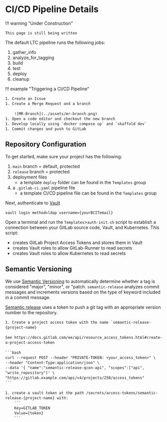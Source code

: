 # CI/CD Pipeline Details

!!! warning "Under Construction"

    This page is still being written

The default LTC pipeline runs the following jobs:

1. gather_info
1. analyze_for_tagging
1. build
1. test
1. deploy
1. cleanup

!!! example "Triggering a CI/CD Pipeline"

    1. Create an Issue
    1. Create a Merge Request and a branch

        ![MR-Branch](../assets/mr-branch.png)
    1. Open a code editor and checkout the new branch
    1. Develop locally using `docker compose up` and `skaffold dev`
    1. Commit changes and push to GitLab

## Repository Configuration

To get started, make sure your project has the following:

1. `main` branch = default, protected
1. `release` branch = protected
1. deployment files
    - a template `deploy` folder can be found in the `Templates` group
1. a `.gitlab-ci.yaml` pipeline file
    - a template CI/CD pipeline file can be found in the `Templates` group

Next, authenticate to [Vault](https://vault.ltc.bcit.ca:8200)

    vault login method=ldap username={yourBCITemail}

Open a terminal and run the `Templates`>`auth-init.sh` script to establish a connection between your GitLab source code, Vault, and Kubernetes. This script:

- creates GitLab Project Access Tokens and stores them in Vault
- creates Vault roles to allow GitLab-Runner to read secrets
- creates Vault roles to allow Kubernetes to read secrets

## Semantic Versioning

We use [Semantic Versioning](https://semver.org/) to automatically determine whether a tag is considered "major", "minor", or "patch. `semantic-release` analyzes commit messages and increments versions based on the type of keyword included in a commit message.

[Semantic release](https://semantic-release.gitbook.io/semantic-release/) uses a token to push a git tag with an appropriate version number to the repository.

    1. Create a project access token with the name `semantic-release-{project-name}

    See https://docs.gitlab.com/ee/api/resource_access_tokens.html#create-a-project-access-token

    ```bash
    curl --request POST --header "PRIVATE-TOKEN: <your_access_token>" \
    --header "Content-Type:application/json" \
    --data '{ "name":"semantic-release-qcon-api", "scopes":["api", "write_repository"]' \
    "https://gitlab.example.com/api/v4/projects/250/access_tokens"
    ```

    1. create a vault token at the path /secrets/access-tokens/semantic-release-{project-name} with:
        ```
        Key=GITLAB_TOKEN
        Value={token}
        ```
